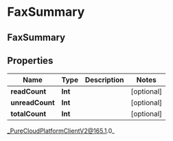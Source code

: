 # FaxSummary

## FaxSummary

## Properties

|Name | Type | Description | Notes|
|------------ | ------------- | ------------- | -------------|
| **readCount** | **Int** |  | [optional] |
| **unreadCount** | **Int** |  | [optional] |
| **totalCount** | **Int** |  | [optional] |



_PureCloudPlatformClientV2@165.1.0_
